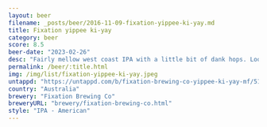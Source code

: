 ```yaml
---
layout: beer
filename: _posts/beer/2016-11-09-fixation-yippee-ki-yay.md
title: Fixation yippee ki-yay
category: beer
score: 8.5
beer-date: "2023-02-26"
desc: "Fairly mellow west coast IPA with a little bit of dank hops. Looks gorgeous and is really easy to drink"
permalink: /beer/:title.html
img: /img/list/fixation-yippee-ki-yay.jpeg
untappd: "https://untappd.com/b/fixation-brewing-co-yippee-ki-yay-mf/5112834"
country: "Australia"
brewery: "Fixation Brewing Co"
breweryURL: "brewery/fixation-brewing-co.html"
style: "IPA - American"
---
```


